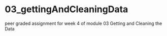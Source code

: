 # 03_gettingAndCleaningData
peer graded assignment for week 4 of module 03 Getting and Cleaning the Data
